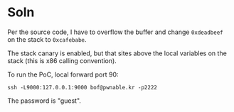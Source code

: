 # Soln

Per the source code, I have to overflow the buffer and change `0xdeadbeef` on the stack to
`0xcafebabe`.

The stack canary is enabled, but that sites above the local variables on the stack (this is x86
calling convention).

To run the PoC, local forward port 90:

`ssh -L9000:127.0.0.1:9000 bof@pwnable.kr -p2222`

The password is "guest".
